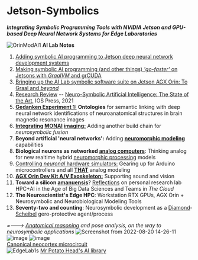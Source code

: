 # Jetson-Symbolics
**_Integrating Symbolic Programming Tools with NVIDIA Jetson and GPU-based Deep Neural Network Systems for Edge Laboratories_**


![OrinModAI1](https://user-images.githubusercontent.com/71346897/173706883-8b9418da-0ce3-4aed-a1ad-c10251d9fb43.png)
**AI Lab Notes**
 1. [Adding symbolic AI programming to Jetson deep neural network development systems](https://github.com/rtrelease/Jetson-Symbolics/blob/main/Adding%20symbolic%20programming%20tools%20to%20Jetson.md)
 2. [Making symbolic AI programming (and other things) *'go-faster'* on Jetsons with *GraalVM* and grCUDA](https://github.com/rtrelease/Jetson-Symbolics/blob/main/AI%20Lab%20Notes2a.md)
 3. [Bringing up the AI Lab symbolic software suite on Jetson AGX Orin: To Graal and *beyond*](https://github.com/rtrelease/Jetson-Symbolics/blob/main/OrinInstall2Graal.md)
 4. [Research Review](https://github.com/rtrelease/Jetson-Symbolics/blob/main/NS-SOTA-2021.md) -- [Neuro-Symbolic Artificial Intelligence: The State of the Art,](https://ebooks.iospress.nl/ISBN/978-1-64368-245-7) IOS Press, 2021
 5. [**Gedanken Experiment 1:**](https://github.com/rtrelease/Jetson-Symbolics/blob/main/Onto1.md) **Ontologies** for semantic linking with deep neural network identifications of neuroanatomical structures in brain magnetic resonance images
 6. **[Integrating](https://github.com/rtrelease/Jetson-Symbolics/blob/main/Monai0.md) [MONAI](https://monai.io/index.html) [imaging:](https://github.com/Project-MONAI/tutorials/blob/main/3d_segmentation/brats_segmentation_3d.ipynb)** Adding another build chain for *neurosymbolic fusion*
 7. **Beyond artificial 'neural networks':** Adding [**neuromorphic modeling**](https://neuroml-db.org/gallery) capabilities
 8. **Biological neurons as networked [analog computers](https://www.degruyter.com/document/doi/10.1515/9783110787740/html)**: Thinking analog for new realtime hybrid [neuromorphic processing](https://the-analog-thing.org/docs/dirhtml/rst/applications/hindmash_rose_neuron/spiking_neuron/) models
 9. [Controlling *neuronal* hardware simulators:](https://github.com/rtrelease/Jetson-Symbolics/blob/main/Arduino.md) Gearing up for Arduino microcontrollers and all [**THAT**](https://the-analog-thing.org/wiki/) analog modeling
 10. [**AGX Orin Dev Kit A/V Exoskeleton:**](https://github.com/rtrelease/Jetson-Symbolics/blob/main/OrinExoSkel.md) Supporting sound and vision
 11. **Toward a silicon [amanuensis](https://en.wikipedia.org/wiki/Amanuensis)**? [Reflections](https://github.com/rtrelease/Jetson-Symbolics/blob/main/AI-HypeCycle2022.md) on personal research lab HPC+AI in the Age of Big Data Sciences and Teams in *The Cloud*
 12. **The Neuroscientist's Edge HPC**: Workstation RTX GPUs, AGX Orin + Neurosymbolic and Neurobiological Modeling Tools
 13.  **Seventy-two and counting**: Neurosymbolic development as a [Diamond](https://en.wikipedia.org/wiki/Marian_Diamond)-[Scheibel](https://en.wikipedia.org/wiki/Arnold_Scheibel) gero-protective agent/process
 
*=---> [Anatomical reasoning](https://anatomypubs.onlinelibrary.wiley.com/doi/10.1002/ar.b.20095) and pose analysis, on the way to neurosymbolic applications*
![Screenshot from 2022-08-20 14-26-11](https://user-images.githubusercontent.com/71346897/185767485-fe8d63db-265b-4e14-b944-41e4bf9cac07.png)
![image](https://user-images.githubusercontent.com/71346897/190292083-afe25486-1989-405e-b332-a76527964701.png)
![image](https://user-images.githubusercontent.com/71346897/189025287-12f64115-7108-43a8-b5db-c03ffbf62075.jpeg)           
[Canonical neocortex microcircuit](https://academic.oup.com/book/24640)           
![EdgeLab1s](https://user-images.githubusercontent.com/71346897/198853015-1dd3763c-1a5b-4120-a26f-c5e07234a858.png)
[Mr Potato Head's AI library](https://github.com/rtrelease/Jetson-Symbolics/blob/main/PotatoHeadAILibrary.md)
